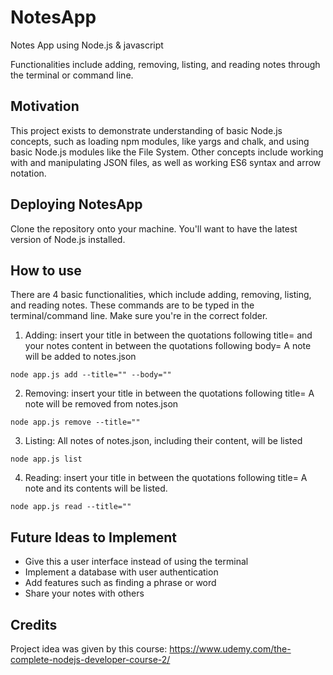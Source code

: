 # NotesApp
Notes App using Node.js &amp; javascript

Functionalities include adding, removing, listing, and reading notes through the terminal or command line.

## Motivation
This project exists to demonstrate understanding of basic Node.js concepts, such as loading npm modules, like yargs and chalk, and using basic Node.js modules like the File System. Other concepts include working with and manipulating JSON files, as well as working ES6 syntax and arrow notation.

## Deploying NotesApp
Clone the repository onto your machine. You'll want to have the latest version of Node.js installed.

## How to use
There are 4 basic functionalities, which include adding, removing, listing, and reading notes. These commands are to be typed in the terminal/command line. Make sure you're in the correct folder.

1. Adding: insert your title in between the quotations following title= and your notes content in between the quotations following body=
A note will be added to notes.json
```
node app.js add --title="" --body=""
```

2. Removing: insert your title in between the quotations following title=
A note will be removed from notes.json
```
node app.js remove --title=""
```

3. Listing:
All notes of notes.json, including their content, will be listed
```
node app.js list
```

4. Reading: insert your title in between the quotations following title=
A note and its contents will be listed.
```
node app.js read --title=""
```

## Future Ideas to Implement
* Give this a user interface instead of using the terminal
* Implement a database with user authentication
* Add features such as finding a phrase or word 
* Share your notes with others

## Credits
Project idea was given by this course: https://www.udemy.com/the-complete-nodejs-developer-course-2/
